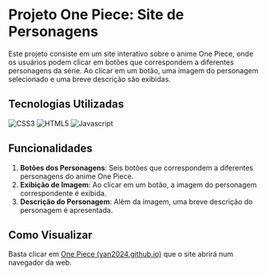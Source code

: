 # Projeto One Piece: Site de Personagens

Este projeto consiste em um site interativo sobre o anime One Piece, onde os usuários podem clicar em botões que correspondem a diferentes personagens da série. Ao clicar em um botão, uma imagem do personagem selecionado e uma breve descrição são exibidas.

## Tecnologias Utilizadas

![CSS3](https://img.shields.io/badge/CSS3-fff?style=for-the-badge&logo=css3&logoColor=264CE4)
![HTML5](https://img.shields.io/badge/HTML5-fff?style=for-the-badge&logo=html5)
![Javascript](https://img.shields.io/badge/javascript-fff?style=for-the-badge&logo=javascript)

## Funcionalidades

1. **Botões dos Personagens**: Seis botões que correspondem a diferentes personagens do anime One Piece.
2. **Exibição de Imagem**: Ao clicar em um botão, a imagem do personagem correspondente é exibida.
3. **Descrição do Personagem**: Além da imagem, uma breve descrição do personagem é apresentada.

## Como Visualizar

Basta clicar em [One Piece (yan2024.github.io)](https://yan2024.github.io/Projeto_One_Piece/) que o site abrirá num navegador da web.
